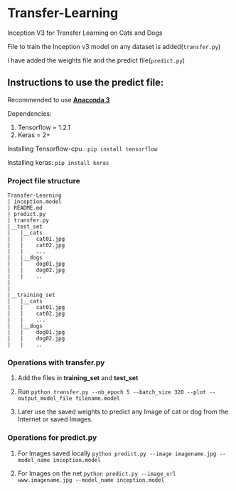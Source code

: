 # Transfer-Learning
Inception V3 for Transfer Learning on Cats and Dogs

File to train the Inception v3 model on any dataset is added(```transfer.py```)

I have added the weights file and the predict file(```predict.py```)

## Instructions to use the predict file:

Recommended to use [**Anaconda 3**](https://repo.continuum.io/archive/Anaconda3-4.4.0-Linux-x86_64.sh)

Dependencies:
  1. Tensorflow = 1.2.1
  2. Keras = 2+
  
Installing Tensorflow-cpu :
```pip install tensorflow```

Installing keras:
```pip install keras```

### Project file structure
```
Transfer-Learning
| inception.model 
| README.md
| predict.py
| transfer.py
|__test_set
|   |__cats
|   |    cat01.jpg
|   |    cat02.jpg
|   |    ...
|   |__dogs
|   |    dog01.jpg
|   |    dog02.jpg
|   |    ..
|
|
|__training_set
|   |__cats
|   |    cat01.jpg
|   |    cat02.jpg
|   |    ...
|   |__dogs
|   |    dog01.jpg
|   |    dog02.jpg
|   |    ..
 ```

### Operations with transfer.py

1. Add the files in **training_set** and **test_set**

2. Run ```python transfer.py --nb_epoch 5 --batch_size 320 --plot --output_model_file filename.model ```

3. Later use the saved weights to predict any Image of cat or dog from the Internet or saved Images.

### Operations for predict.py

1. For Images saved locally
```python predict.py --image imagename.jpg --model_name inception.model```


2. For Images on the net
```python predict.py --image_url www.imagename.jpg --model_name inception.model```


